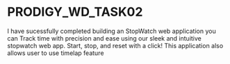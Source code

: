 # PRODIGY_WD_TASK02
I have sucessfully completed building an StopWatch web application you can Track time with precision and ease using our sleek and intuitive stopwatch web app. Start, stop, and reset with a click!
This application also allows user to use timelap feature 
